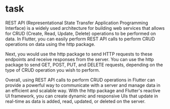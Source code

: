 # task

REST API (Representational State Transfer Application Programming Interface) is a widely used architecture for building web services that allows for CRUD (Create, Read, Update, Delete) operations to be performed on data. In Flutter, you can easily perform REST API calls to perform CRUD operations on data using the http package.

Next, you would use the http package to send HTTP requests to these endpoints and receive responses from the server. You can use the http package to send GET, POST, PUT, and DELETE requests, depending on the type of CRUD operation you wish to perform.

Overall, using REST API calls to perform CRUD operations in Flutter can provide a powerful way to communicate with a server and manage data in an efficient and scalable way. With the http package and Flutter's reactive UI framework, you can create dynamic and responsive UIs that update in real-time as data is added, read, updated, or deleted on the server.
